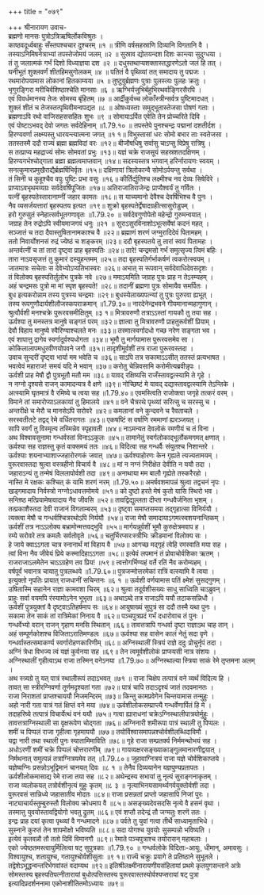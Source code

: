 +++
title = "०७९"

+++
श्रीनारायण उवाच-  
ब्रह्मणो मानसः पुत्रोऽत्रिऋषिर्लोकविश्रुतः ।  
काष्ठवदूर्ध्वबाहुः सँस्तपश्चचार दुश्चरम् ॥१ ॥
त्रीणि वर्षसहस्राणि दिव्यानि विगतानि वै ।  
तस्याऽनिमिषनेत्राभ्यां तपस्तेजोमयं जलम् ॥२ ॥
सुस्राव द्योतयन्दश दिशः कान्त्या सुदुग्धया ।  
तं तु जलात्मकं गर्भं दिशो विध्याज्ञया दश ॥२ ॥
दधुस्तथाप्यशक्तास्तद्धारणेऽतो जलं हि तत् ।  
घनीभूतं शुक्लवर्णं शीतहिमसुगोलकम् ॥४ ॥
पतितं वै पृथिव्यां तत् समादाय तु पद्मजः ।  
रथमारोपयामास लोकानां हितकाम्यया ॥५ ॥
तुष्टुवुर्ब्रह्मणः पुत्राः पुलस्त्यः पुलहः क्रतुः ।  
भृगुरङ्गिरा मरीचिर्वशिष्ठाश्चेति मानसाः ॥६ ॥
ऋग्भिर्यजुभिर्बहुभिरथर्वाङ्गिरसैरपि ।  
एवं विवर्धमानस्य तेजः सोमस्य बृंहितम् ॥७ ॥
आर्द्रीकुर्वच्च लोकाँस्त्रीन्सर्वत्र पुष्टिमादधत् ।  
शुक्लं शीतं च तेजस्तत्पृथिवीमन्वपद्यत ॥८ ॥
ओषध्यस्ताः समुद्भूतास्तेजसा पोषणं गताः ।  
ब्रह्मणाऽपि रथो वाजिसहससहितः शुभः ॥९ ॥
सोमायाऽर्पित एवेति तेन प्रोच्चरिते दिवि ।  
एवं पोष्टाऽभवद् देवो जगतः सर्वदेहिनाम् ॥1.79.१० ॥
तपस्तेपे पुनश्चन्द्रः पद्मानां दशतीर्दश ।  
हिरण्यवर्णा लक्ष्म्यस्तु धारयन्त्यात्मना जगत् ॥१ १॥
विभुस्तासां धरः सोमो बभार ताः स्वतेजसा ।  
ततस्तस्मै ददौ राज्यं ब्रह्मा ब्रह्मविदां वरः ॥१२॥
बीजौषधिषु सर्वासु चाऽप्सु विप्रेषु रात्रिषु ।  
स तत्प्राप्य महद्राज्यं सोमः सोमवतां प्रभुः ॥१३॥
यज्ञं चक्रे राजसूयं सहस्रशतदक्षिणम् ।  
हिरण्यगर्भश्चोद्गाता ब्रह्मा ब्रह्मत्वमाप्तवान् ॥१४॥
सदस्यस्तत्र भगवान् हरिर्नारायणः स्वयम् ।  
सनत्कुमारप्रमुखैराद्यैर्ब्रह्मर्षिभिर्वृतः ॥१५॥
दक्षिणायां त्रिलोकान्वै सोमोऽर्पयन्तु सर्वथा ।  
तं सिनी च कुहूश्चैव वपुः पुष्टिः प्रभा वसुः ॥१६॥
कीर्तिर्द्युतिश्च लक्ष्मीश्च नव देव्यः सिषेविरे ।  
प्राप्याऽवभृथमव्यग्रः सर्वदेवर्षिपूजितः ॥१७॥
अतिराजातिराजेन्द्रः प्राप्यैश्वर्यं तु गर्वितः ।  
पत्नीं बृहस्पतेस्तारानाम्नीं जहार कामतः ॥१८॥
स याच्यमानो देवैश्च देवर्षिभिश्च वै पुनः ।  
नैव व्यसर्जयत्तारां बृहस्पतय इत्यत ॥१९॥
शुक्रो बृहस्पतेर्द्वेषादग्रहीत्सासुरोडुपम् ।  
हरो गुरुसुतं स्नेहात्सर्वभूतगणावृतः ॥1.79.२० ॥
सर्वदेवगुणोपेतो महेन्द्रो गुरुमन्वयात् ।  
जग्राह तेन रुद्रोऽपि स्वीयमाजगवं धनुः ॥२१ ॥
सुराऽसुरविनाशोऽभूत्सर्वेषां कदनं महत् ।  
सञ्जातं च तदा दैवास्तुषितानामकाश्च वै ॥२२॥
ब्रह्माणं शरणं जग्मुरादिदेवं पितामहम् ।  
ततो निवार्योशनसं रुद्रं ज्येष्ठं च शङ्करम् ॥२३॥
ददौ बृहस्पतये तु तारां स्वयं पितामहः ।  
अन्तर्वत्नीं च तां तारां दृष्ट्वा प्राह बृहस्पतिः ॥२४॥
तारे! चन्द्रमसो गर्भं समुत्सृज्य त्विमं बहिः ।  
तारा नाऽवसृजत्तं तु कुमारं दस्युहन्तमम् ॥२५॥
तदा बृहस्पतिर्गर्भाकर्षणं त्वकरोत्स्वयम् ।  
जातमात्रः सचेताः स देवेभ्योऽप्यतिभास्वरः ॥२६॥
अभात् स रूपवान् सर्वदेवाधिदेवसदृशः ।  
तं विलोक्य बृहस्पतिर्लुलोभ पुत्रके नवे ॥२७॥
ममाऽयमिति जग्राह पुत्रः प्राह न तेऽस्म्यहम् ।  
अहं चन्द्रमसः पुत्रो मा मां स्पृश बृहस्पते! ॥२८॥
तदानीं ब्रह्मणा पुत्रः सोमायैव समर्पितः ।  
बुध इत्यकरोन्नाम तस्य पुत्रस्य चन्द्रमाः ॥२९॥
बुधस्येलाख्यपत्न्यां तु पुत्रः पुरुरवा ह्यभूत् ।  
तस्य रूपगुणौदार्यशीलौजस्कपराक्रमान् ॥1.79.३०॥
नारदेनेन्द्रभवने गीयमानान्महागुणान् ।  
श्रुत्वौर्वशी मनश्चक्रे पुरूरवसमीक्षितुम् ॥३ १॥
मित्रावरुणौ तत्राऽऽस्तां गायकौ तु तया सह ।  
ऊर्वश्या तु मनस्तत्र मानुषे सङ्गतं परम् ॥३२॥
ज्ञात्वा तु मित्रावरुणौ प्राहतुरूर्वशीं प्रियाम् ।  
देवौ विहाय मानुष्ये स्वैरिण्याश्चलते मनः ॥३३॥
तस्मात्स्वर्गादधो गच्छ नरेण सङ्गता भव ।  
एवं शापात्तु द्रागेव स्वर्गादूर्वश्यधोगता ॥३४॥
भूमौ तु मार्गयामास पुरूरवसमेव सा ।  
कोकिलालापमधुरवीणयोपवने जगौ ॥३५॥
तादृशीमूर्वशीं तत्र राजा पुरूरवस्तदा ।  
उवाच सुन्दरीं दृष्ट्वा भार्या मम भवेति च ॥३६॥
साऽपि तत्र सकामाऽऽसीत् ततस्तं प्रत्यभाषत ।  
भवत्वेवं महाराज! समयं यदि मे भवान् ॥३७॥
करोतु चेन्निवसामि करोमीत्यब्रवीन्नृपः ।  
ऊर्वशी प्राह मेषौ द्वौ पुत्रभूतौ मतौ मम ॥३८॥
यावद् रक्षिष्यसि राजँस्तावद्वत्स्यामि ते गृहे ।  
न नग्नो दृश्यसे राजन् कामादन्यत्र वै क्षणे ॥३९॥
नोच्छिष्टं मे यावद् दद्यास्तावद्वत्स्यामि तेऽन्तिके ।  
अत्स्यामि घृतमात्रं वै रमिष्ये च त्वया सह ॥1.79.४०॥
एवमस्त्विति राजोक्त्वा जगृहे तत्करं वरम् ।  
विमाने तां समारोप्याऽलकायां तु हिमालये ॥४१॥
वने चैत्ररथे पृथ्व्यां सरित्सु च सरस्सु च ।  
अन्तरीक्षे च मेरौ च मानसेऽपि सरोवरे ॥४२॥
कमलानां वने कुन्दवने च रैवताचले ।  
सरस्वतीतटे तद्वद् रेमे वर्धितरागतः ॥४३॥
एकषष्टिं स वर्षाणि रममाणां ह्यरञ्जयत् ।  
सापि स्वर्गं तु विस्मृत्य तस्मिन्नेव स्पृहावती ॥४४॥
नाऽमन्यत देवलोकं रमणीयं च तं विना ।  
अथ विश्वावसुनामा गन्धर्वस्तां विनाऽऽकुलः ॥४५॥
तामानेतुं स्वर्गलोकाद्भूर्लोकमगमत् क्षणात् ।  
ऊर्वश्या सह राज्ञस्तु कृतं वाक्समयं ततः ॥४६॥
विदित्वा सह गन्धर्वैः संयुतश्च निशान्तरे ।  
ऊर्वश्याः शयनाभ्याशाज्जहारोरणकं जवात् ॥४७॥
ऊर्वश्याहोरणः केन गृह्यते त्यज्यतामयम् ।  
पुरूरवास्तदा श्रुत्वा वस्त्रहीनो विचार्य वै ॥४८॥
मां न नग्नं निरीक्षेत देवीति न ययौ तदा ।  
जहाराऽन्यं तु तन्मेषं विललापोर्वशी तदा ॥४९॥
अनाथाया मम बालौ गृह्येते तस्करैरहो ।  
नास्ति मे रक्षकः कश्चित् कं यामि शरणं नरम् ॥1.79.५०॥
अमर्षवशमापन्नं श्रुत्वा तद्वचनं नृपः ।  
खड्गमादाय निर्वस्त्रो नग्नोऽधावत्तमोमये ॥५१॥
को दुष्टो हरते मेषं कुतो यासि स्थिरो भव ।  
सन्तिष्ठ मत्प्रियामेषावादाय नैव जीवसि ॥५२॥
तावद्विद्युल्लता दीप्ता गन्धवैर्जनिता भृशम् ।  
तत्प्रकाशैस्तदा देवी राजानं विगताम्बरम् ॥५३॥
दृष्ट्वा समाप्तसमया तद्गृहात्सा विनिर्ययौ ।  
त्यक्त्वा मेषौ च गन्धर्वश्चित्ररथोऽपि निर्ययौ ॥५४॥
राजा मेषौ समादायाऽगमत्स्वशयनान्तिकम् ।  
ऊर्वशीं तत्र नाऽऽलोक्य बभ्रामोन्मत्तवद्भुवि ॥५५॥
मार्गयन्नूर्वशीं भूमौ कुरुक्षेत्रमवाप ह ।  
रम्ये सरोवरे तत्र कमलैः सर्वतोवृते ॥५६॥
चतुर्भिरप्सरःस्त्रीभिः क्रीडमानां विलोक्य सः ।  
हे जाये क्वाऽऽगता चात्र स्नानार्थं मां विहाय वै ॥५७॥
आगच्छ मद्गृहं त्वेहि रमस्वाति मया सह ।  
त्वां विना नैव जीवेयं प्रिये कस्मादिहाऽऽगता ॥५८॥
इत्येवं लपमानं तं प्रोवाचोर्वशिका ऋतम् ।  
राजराजाऽलमेतेन चाऽऽग्रहेण तव प्रिय! ॥५९॥
त्वत्तोगर्भिण्यहं वर्ते रतिं नैव करोम्यहम् ।  
वर्षपूर्वं भवानत्र चायातु पुत्रलब्धये ॥1.79.६०॥
पुत्रजन्मोत्तरमेकां रात्रिं वत्स्यामि वै त्वया ।  
इत्युक्तो नृपतिः प्रायात् राजधानीं सचिन्तनः ॥६ १ ॥
ऊर्वशी वर्णयामास पतिं क्ष्मेशं सुसद्गुणम् ।  
उषितास्मि सहानेन राज्ञा कामवशा चिरम् ॥६२॥
श्रुत्वा तदूर्वशीसख्यः साधु साध्विति चाऽब्रुवन् ।  
प्राहुः सर्वा वयमपि रंस्यामोऽनेन भूभृता ॥६३॥
अथाऽब्दे तत्र राजाऽपि ययौ तटाकसन्निधौ ।  
ऊर्वशीं पुत्रयुक्तां वै दृष्ट्वाऽतिहर्षमाप सः ॥६४॥
आयुषाख्यं सुपुत्रं सा ददौ तस्मै यथा पुनः ।  
सकामा तेन साकं तां रात्रिमेकां निनाय वै ॥६२॥
पञ्चपुत्रप्रदं गर्भं दधारोवाच तं पुनः ।  
गन्धर्वेभ्यो वरान् राजन् गृहाण मनसि स्थितान् ॥६६॥
तावत्तत्रापि गन्धर्वा दृष्टा राज्ञाऽथ चाह तान् ।  
अहं सम्पूर्णकोशश्च विजिताऽरातिमण्डलः ॥६७॥
ऊर्वश्या सह वासेन कालं नेतुं सदा वृणे ।  
गन्धर्वास्तत्समाकर्ण्य स्वर्गारोहणकारिणीम् ॥६८॥
अग्निस्थालीं स्त्रियं राज्ञे ददुः प्रोचुर्नृपं तदा ।  
अग्निं त्रेधा विभज्य त्वं यज्ञं कुर्वनया सह ॥६९॥
तेन त्वमूर्वशीलोकं प्राप्स्यसी नात्र संशयः ।  
अग्निस्थालीं गृहीत्वाऽथ राजा तस्मिन् वनेऽनया ॥1.79.७०॥
अग्निस्थाल्या स्त्रिया साकं रेमे तृप्तमना अलम् ।  
अथ स्त्र्यग्रे तु यत् पात्रं स्थालीरूपं तदाऽभवत् ॥७१ ॥
राजा चिक्षेप तत्पात्रं वने व्यर्थं विदित्य हि ।  
तावत् सा स्त्रीरग्निवर्णा तूर्णमदृश्यतां गता ॥७२॥
पात्रं चापि तदाऽदृश्यं जातं तदवमानतः ।  
राजा निराशतां प्राप्तश्चाययौ निजमन्दिरम् ॥७३॥
किन्तु कामप्रवेगेन चिन्तयामास तन्मुहुः ।  
अहो नारी गता पात्रं गतं क्षिप्तं वने मया ॥७४॥
ऊर्वशीलोकसम्प्राप्त्यै गन्धर्वेणार्पितं हि मे ।  
तदाहरिष्ये तत्पात्रं विचार्येत्थं वनं ययौ ॥७५॥
गत्वा ह्याराधनां चक्रेऽग्निस्थालीपात्रयोर्मुहुः ।  
तावत्तत्राग्निस्थाली सा वृक्षरूपेण चोद्गता ॥७६॥
अग्निनारी शमीरूपा पात्रं स्थाली तु पिप्पलः ।  
शमीं च पिप्पलं राजा गृहीत्वा गृहमाययौ ॥७७॥
तयोर्विश्वासमापन्नश्चोर्वशीलब्धिदाविमौ ।  
यद्वा नारी तथा स्थाली पुनः स्यातामिमाविति ॥७८॥
गृहे राजा सम्प्रतर्क्य निर्ममन्थोभयं सह ।  
अधोऽरणीं शमीं चक्रे पिप्पलं चोत्तरारणीम् ॥७९॥
गायव्यक्षरसङ्ख्याकाङ्गुलमानारणीद्वयात् ।  
निर्मथनात् समुत्पन्नं तत्राग्नित्रयमेव तत् ॥1.79.८०॥
जुहावाग्नित्रयं राजा यज्ञे चोर्वशिकाप्तये ।  
यज्ञेष्वग्निः प्रसन्नोऽभूद्विमानं चानयत् दिवः ॥८ १ ॥
तेनैव दिव्ययानेन यज्ञपुण्यप्रतापतः ।  
ऊर्वशीलोकमासाद्य रेमे राजा तया सह ॥८२॥
अथेन्द्रस्य सभायां तु नृत्यं सुराङ्गनाकृतम् ।  
राजा व्यलोकयत् तत्रोर्वशीनृत्यं मुहुः कृतम् ॥८ ३ ॥
नृत्याभिनयसामर्थ्यगर्वयुक्तोर्वशी तदा ।  
पुरूरवसं सान्निध्ये जहासातीव मोदतः ॥८४॥
राजा प्रसन्नतां प्राप्तो जहासापि निजां पुरः ।  
नाट्याचार्यस्तुम्बुरुस्तौ विलोक्य क्रोधमाप वै ॥८५॥
असङ्ख्यदेवसदसि नृत्ये वै हसनं वृथा ।  
तस्मात्तु युवयोस्तावद्वियोगो भवतु द्रुतम् ॥८६॥
एवं शप्तौ तदेन्द्रं तौ जग्मतुः शरणॆ ततः ।  
इन्द्रः प्राह दयां कृत्वा पृथ्व्यां वै गन्धमादने ॥८७॥
पर्वते तु युवां गत्वा तीर्थे साध्यामृताभिधे ।  
सुस्नानॆ कुरुतं तेन शापमोक्षो भविष्यति ॥८८॥
सदा योगश्च युवयोः सुसम्पन्नो भविष्यति ।  
इत्येवं कृतवन्नौ तौ ततो दिविं विमानगौ ॥८९॥
रेमाते पञ्चपुत्राश्च तयोरासन् महाबलाः ।  
एको ज्येष्ठतमस्त्वायुर्मिलित्वा षट् सुपुत्रकाः ॥1.79.९० ॥
गन्धर्वलोके विदिताः-आयुः, धीमान्, अमावसुः ।  
विश्वायुश्च, शतायुश्च, गतायुश्चोर्वशीसुताः ॥९ १॥
राज्यॆ चक्रुः प्रयागे ते प्रतिष्ठाने सुभूतले ।  
तद्वॆशेऽभूद्धन्वन्तरिर्भगवांस्तं वदाम्यथ ॥९२॥
इतिश्रीलक्ष्मीनारायणीयसंहितायां प्रथमे कृतयुगसन्ताने अत्रेः सोमस्तस्य बृहस्पतिपत्नीतारायां बुधोत्पत्तिस्तस्य पुरूरवास्तस्योर्वश्यप्सरायां षट् पुत्रा  
इत्यादिप्रदर्शननामा एकोनाशीतितमोऽध्यायः ॥७९॥
    
